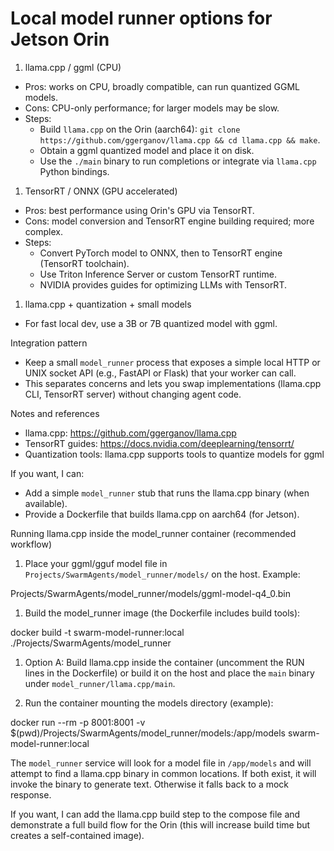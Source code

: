 # Local model runner options for Jetson Orin

1. llama.cpp / ggml (CPU)

- Pros: works on CPU, broadly compatible, can run quantized GGML models.
- Cons: CPU-only performance; for larger models may be slow.
- Steps:
  - Build `llama.cpp` on the Orin (aarch64): `git clone https://github.com/ggerganov/llama.cpp && cd llama.cpp && make`.
  - Obtain a ggml quantized model and place it on disk.
  - Use the `./main` binary to run completions or integrate via `llama.cpp` Python bindings.

1. TensorRT / ONNX (GPU accelerated)

- Pros: best performance using Orin's GPU via TensorRT.
- Cons: model conversion and TensorRT engine building required; more complex.
- Steps:
  - Convert PyTorch model to ONNX, then to TensorRT engine (TensorRT toolchain).
  - Use Triton Inference Server or custom TensorRT runtime.
  - NVIDIA provides guides for optimizing LLMs with TensorRT.

1. llama.cpp + quantization + small models

- For fast local dev, use a 3B or 7B quantized model with ggml.

Integration pattern

- Keep a small `model_runner` process that exposes a simple local HTTP or UNIX socket API (e.g.,
  FastAPI or Flask) that your worker can call.
- This separates concerns and lets you swap implementations (llama.cpp CLI, TensorRT server) without
  changing agent code.

Notes and references

- llama.cpp: https://github.com/ggerganov/llama.cpp
- TensorRT guides: https://docs.nvidia.com/deeplearning/tensorrt/
- Quantization tools: llama.cpp supports tools to quantize models for ggml

If you want, I can:

- Add a simple `model_runner` stub that runs the llama.cpp binary (when available).
- Provide a Dockerfile that builds llama.cpp on aarch64 (for Jetson).

Running llama.cpp inside the model_runner container (recommended workflow)

1. Place your ggml/gguf model file in `Projects/SwarmAgents/model_runner/models/` on the host.
   Example:

Projects/SwarmAgents/model_runner/models/ggml-model-q4_0.bin

1. Build the model_runner image (the Dockerfile includes build tools):

docker build -t swarm-model-runner:local ./Projects/SwarmAgents/model_runner

1. Option A: Build llama.cpp inside the container (uncomment the RUN lines in the Dockerfile) or
   build it on the host and place the `main` binary under `model_runner/llama.cpp/main`.

1. Run the container mounting the models directory (example):

docker run --rm -p 8001:8001 -v $(pwd)/Projects/SwarmAgents/model_runner/models:/app/models swarm-
model-runner:local

The `model_runner` service will look for a model file in `/app/models` and will attempt to find a
llama.cpp binary in common locations. If both exist, it will invoke the binary to generate text.
Otherwise it falls back to a mock response.

If you want, I can add the llama.cpp build step to the compose file and demonstrate a full build
flow for the Orin (this will increase build time but creates a self-contained image).
